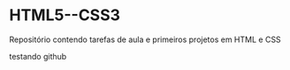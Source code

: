 # HTML5--CSS3
Repositório contendo tarefas de aula e primeiros projetos em HTML e CSS

testando github
